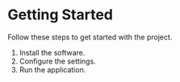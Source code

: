 # Getting Started

Follow these steps to get started with the project.

1. Install the software.
2. Configure the settings.
3. Run the application.